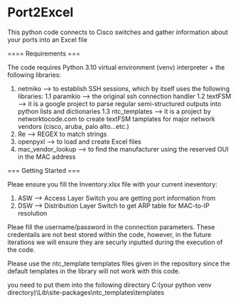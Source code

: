 # Port2Excel
This python code connects to Cisco switches and gather information about your ports into an Excel file



==== Requirements ===

The code requires Python 3.10 virtual environment (venv) interpreter + the following libraries:
  1. netmiko --> to establish SSH sessions, which by itself uses the following libraries:
    1.1 paramkio --> the original ssh connection handler
    1.2 textFSM --> it is a google project to parse regular semi-structured outputs into python lists and dictionaries
    1.3 ntc_templates --> it is a project by networktocode.com to create textFSM tamplates for major network vendors (cisco, aruba, palo alto...etc.)
  2. Re --> REGEX to match strings
  3. openpyxl --> to load and create Excel files
  4. mac_vendor_lookup --> to find the manufacturer using the reserved OUI in the MAC address



=== Getting Started ===

Pleae ensure you fill the Inventory.xlsx file with your current ineventory:
  1. ASW --> Access Layer Switch you are getting port information from
  2. DSW --> Distribution Layer Switch to get ARP table for MAC-to-IP resolution

Pleae fill the username/password in the connection parameters. These credentails are not best stored within the code, however, in the future iterations we will ensure they are securly inputted during the execution of the code.

Please use the ntc_template templates files given in the repository since the default templates in the library will not work with this code.

you need to put them into the following directory C:\(your python venv directory)\Lib\site-packages\ntc_templates\templates

